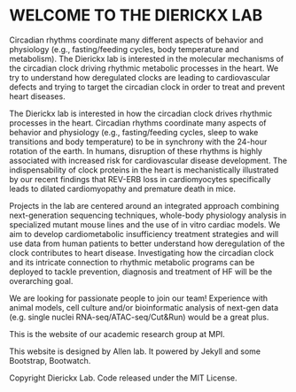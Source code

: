 
# WELCOME TO THE DIERICKX LAB


Circadian rhythms coordinate many different aspects of behavior and physiology (e.g., fasting/feeding cycles, body temperature and metabolism). The Dierickx lab is interested in the molecular mechanisms of the circadian clock driving rhythmic metabolic processes in the heart. We try to understand how deregulated clocks are leading to cardiovascular defects and trying to target the circadian clock in order to treat and prevent heart diseases.


The Dierickx lab is interested in how the circadian clock drives rhythmic processes in the heart. Circadian rhythms coordinate many aspects of behavior and physiology (e.g., fasting/feeding cycles, sleep to wake transitions and body temperature) to be in synchrony with the 24-hour rotation of the earth. In humans, disruption of these rhythms is highly associated with increased risk for cardiovascular disease development. The indispensability of clock proteins in the heart is mechanistically illustrated by our recent findings that REV-ERB loss in cardiomyocytes specifically leads to dilated cardiomyopathy and premature death in mice.


Projects in the lab are centered around an integrated approach combining next-generation sequencing techniques, whole-body physiology analysis in specialized mutant mouse lines and the use of in vitro cardiac models. We aim to develop cardiometabolic insufficiency treatment strategies and will use data from human patients to better understand how deregulation of the clock contributes to heart disease. Investigating how the circadian clock and its intricate connection to rhythmic metabolic programs can be deployed to tackle prevention, diagnosis and treatment of HF will be the overarching goal.


We are looking for passionate people to join our team! Experience with animal models, cell culture and/or bioinformatic analysis of next-gen data (e.g. single nuclei RNA-seq/ATAC-seq/Cut&Run) would be a great plus.



This is the website of our academic research group at MPI.

This website is  designed by Allen lab. It powered by Jekyll and some Bootstrap, Bootwatch. 


Copyright Dierickx Lab. Code released under the MIT License.
